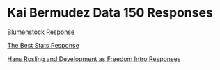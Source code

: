 # Kai Bermudez Data 150 Responses

[Blumenstock Response](blumenstock.md)

[The Best Stats Response](thebeststatsresponse.md)

[Hans Rosling and Development as Freedom Intro Responses](rosling&introresponses.md)

